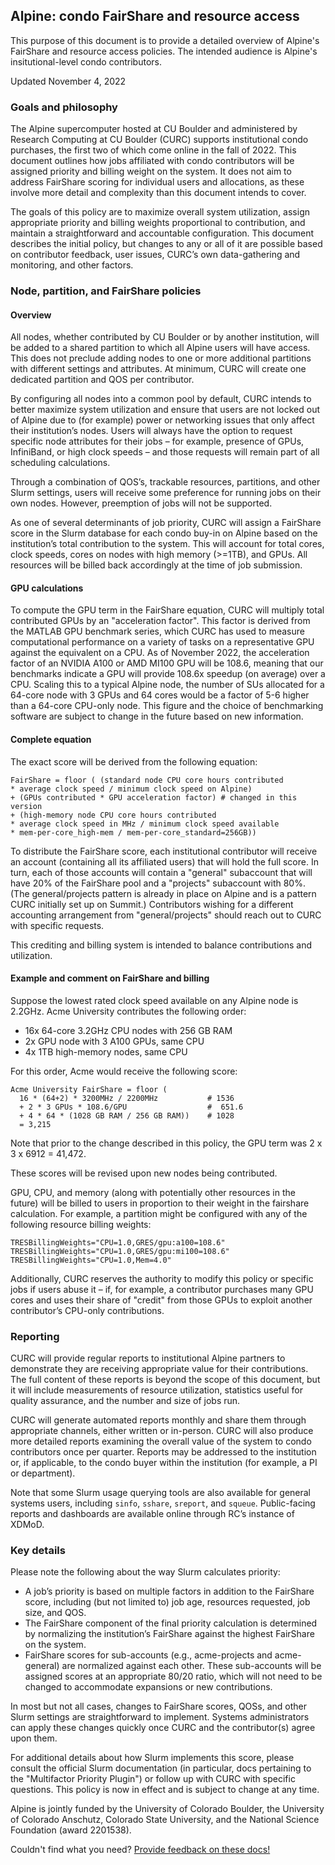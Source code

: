 ## Alpine: condo FairShare and resource access 

This purpose of this document is to provide a detailed overview of 
Alpine's FairShare and resource access policies. The intended audience is 
Alpine's insitutional-level condo contributors.

Updated November 4, 2022 

### Goals and philosophy 

The Alpine supercomputer hosted at CU Boulder and administered by Research 
Computing at CU Boulder (CURC) supports institutional condo purchases, the 
first two of which come online in the fall of 2022. This document outlines 
how jobs affiliated with condo contributors will be assigned priority and 
billing weight on the system. It does not aim to address FairShare scoring 
for individual users and allocations, as these involve more detail and 
complexity than this document intends to cover. 

The goals of this policy are to maximize overall system utilization, 
assign appropriate priority and billing weights proportional to 
contribution, and maintain a straightforward and accountable 
configuration. This document describes the initial policy, but changes to 
any or all of it are possible based on contributor feedback, user issues, 
CURC’s own data-gathering and monitoring, and other factors. 

### Node, partition, and FairShare policies 

#### Overview 

All nodes, whether contributed by CU Boulder or by another institution, 
will be added to a shared partition to which all Alpine users will have 
access. This does not preclude adding nodes to one or more additional 
partitions with different settings and attributes. At minimum, CURC will 
create one dedicated partition and QOS per contributor. 

By configuring all nodes into a common pool by default, CURC intends to 
better maximize system utilization and ensure that users are not locked 
out of Alpine due to (for example) power or networking issues that only 
affect their institution’s nodes. Users will always have the option to 
request specific node attributes for their jobs – for example, presence of 
GPUs, InfiniBand, or high clock speeds – and those requests will remain 
part of all scheduling calculations. 

Through a combination of QOS’s, trackable resources, partitions, and other 
Slurm settings, users will receive some preference for running jobs on 
their own nodes. However, preemption of jobs will not be supported. 

As one of several determinants of job priority, CURC will assign a 
FairShare score in the Slurm database for each condo buy-in on Alpine 
based on the institution’s total contribution to the system. This will 
account for total cores, clock speeds, cores on nodes with high memory 
(>=1TB), and GPUs. All resources will be billed back accordingly at the 
time of job submission. 

#### GPU calculations 

To compute the GPU term in the FairShare equation, CURC will multiply 
total contributed GPUs by an "acceleration factor". This factor is derived 
from the MATLAB GPU benchmark series, which CURC has used to measure 
computational performance on a variety of tasks on a representative GPU 
against the equivalent on a CPU. 
As of November 2022, the acceleration factor of an NVIDIA A100 or AMD 
MI100 GPU will be 108.6, meaning that our benchmarks indicate a GPU will 
provide 108.6x speedup (on average) over a CPU. Scaling this to a typical 
Alpine node, the number of SUs allocated for a 64-core node with 3 GPUs 
and 64 cores would be a factor of 5-6 higher than a 64-core CPU-only node. 
This figure and the choice of benchmarking software are subject to change 
in the future based on new information. 

#### Complete equation 

The exact score will be derived from the following equation: 

```
FairShare = floor ( (standard node CPU core hours contributed 
* average clock speed / minimum clock speed on Alpine) 
+ (GPUs contributed * GPU acceleration factor) # changed in this version 
+ (high-memory node CPU core hours contributed 
* average clock speed in MHz / minimum clock speed available 
* mem-per-core_high-mem / mem-per-core_standard=256GB)) 
```

To distribute the FairShare score, each institutional contributor will 
receive an account (containing all its affiliated users) that will hold 
the full score. In turn, each of those accounts will contain a "general" 
subaccount that will have 20% of the FairShare pool and a "projects" 
subaccount with 80%. (The general/projects pattern is already in place on 
Alpine and is a pattern CURC initially set up on Summit.) Contributors 
wishing for a different accounting arrangement from "general/projects" 
should reach out to CURC with specific requests. 

This crediting and billing system is intended to balance contributions and 
utilization. 

#### Example and comment on FairShare and billing 

Suppose the lowest rated clock speed available on any Alpine node is 
2.2GHz. Acme University contributes the following order: 

- 16x 64-core 3.2GHz CPU nodes with 256 GB RAM 
- 2x GPU node with 3 A100 GPUs, same CPU 
- 4x 1TB high-memory nodes, same CPU 

For this order, Acme would receive the following score: 

```
Acme University FairShare = floor ( 
  16 * (64+2) * 3200MHz / 2200MHz           # 1536 
  + 2 * 3 GPUs * 108.6/GPU                  #  651.6 
  + 4 * 64 * (1028 GB RAM / 256 GB RAM))    # 1028 
  = 3,215 
```

Note that prior to the change described in this policy, the GPU term was 2 
x 3 x 6912 = 41,472. 

These scores will be revised upon new nodes being contributed. 

GPU, CPU, and memory (along with potentially other resources in the 
future) will be billed to users in proportion to their weight in the 
fairshare calculation. For example, a partition might be configured with 
any of the following resource billing weights: 

```
TRESBillingWeights="CPU=1.0,GRES/gpu:a100=108.6" 
TRESBillingWeights="CPU=1.0,GRES/gpu:mi100=108.6" 
TRESBillingWeights="CPU=1.0,Mem=4.0" 
```

Additionally, CURC reserves the authority to modify this policy or 
specific jobs if users abuse it – if, for example, a contributor purchases 
many GPU cores and uses their share of "credit" from those GPUs to exploit 
another contributor’s CPU-only contributions. 

### Reporting 

CURC will provide regular reports to institutional Alpine partners to 
demonstrate they are receiving appropriate value for their contributions. 
The full content of these reports is beyond the scope of this document, 
but it will include measurements of resource utilization, statistics 
useful for quality assurance, and the number and size of jobs run. 

CURC will generate automated reports monthly and share them through 
appropriate channels, either written or in-person. CURC will also produce 
more detailed reports examining the overall value of the system to condo 
contributors once per quarter. Reports may be addressed to the institution 
or, if applicable, to the condo buyer within the institution (for example, 
a PI or department). 

Note that some Slurm usage querying tools are also available for general 
systems users, including `sinfo`, `sshare`, `sreport`, and `squeue`. 
Public-facing reports and dashboards are available online through RC’s 
instance of XDMoD. 

### Key details 

Please note the following about the way Slurm calculates priority: 

- A job’s priority is based on multiple factors in addition to the 
FairShare score, including (but not limited to) job age, resources 
requested, job size, and QOS. 
- The FairShare component of the final priority calculation is determined 
by normalizing the institution’s FairShare against the highest FairShare 
on the system. 
- FairShare scores for sub-accounts (e.g., acme-projects and acme-general) 
are normalized against each other. These sub-accounts will be assigned 
scores at an appropriate 80/20 ratio, which will not need to be changed to 
accommodate expansions or new contributions. 

In most but not all cases, changes to FairShare scores, QOSs, and other 
Slurm settings are straightforward to implement. Systems administrators 
can apply these changes quickly once CURC and the contributor(s) agree 
upon them. 

For additional details about how Slurm implements this score, please 
consult the official Slurm documentation (in particular, docs pertaining 
to the "Multifactor Priority Plugin") or follow up with CURC with specific 
questions. This policy is now in effect and is subject to change at any 
time. 


Alpine is jointly funded by the University of Colorado Boulder, the 
University of Colorado Anschutz, Colorado State University, and the National Science 
Foundation (award 2201538).

Couldn't find what you need? [Provide feedback on these 
docs!](https://forms.gle/bSQEeFrdvyeQWPtW9)
